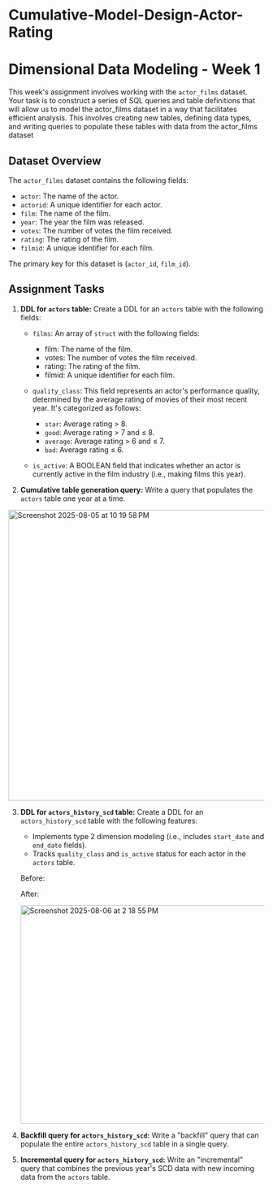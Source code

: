 # Cumulative-Model-Design-Actor-Rating

# Dimensional Data Modeling - Week 1


This week's assignment involves working with the `actor_films` dataset. Your task is to construct a series of SQL queries and table definitions that will allow us to model the actor_films dataset in a way that facilitates efficient analysis. This involves creating new tables, defining data types, and writing queries to populate these tables with data from the actor_films dataset


## Dataset Overview
The `actor_films` dataset contains the following fields:


- `actor`: The name of the actor.
- `actorid`: A unique identifier for each actor.
- `film`: The name of the film.
- `year`: The year the film was released.
- `votes`: The number of votes the film received.
- `rating`: The rating of the film.
- `filmid`: A unique identifier for each film.


The primary key for this dataset is (`actor_id`, `film_id`).


## Assignment Tasks


1. **DDL for `actors` table:** Create a DDL for an `actors` table with the following fields:
   - `films`: An array of `struct` with the following fields:
       - film: The name of the film.
       - votes: The number of votes the film received.
       - rating: The rating of the film.
       - filmid: A unique identifier for each film.


   - `quality_class`: This field represents an actor's performance quality, determined by the average rating of movies of their most recent year. It's categorized as follows:
       - `star`: Average rating > 8.
       - `good`: Average rating > 7 and ≤ 8.
       - `average`: Average rating > 6 and ≤ 7.
       - `bad`: Average rating ≤ 6.
   - `is_active`: A BOOLEAN field that indicates whether an actor is currently active in the film industry (i.e., making films this year).
  
2. **Cumulative table generation query:** Write a query that populates the `actors` table one year at a time.


  <img width="1040" height="572" alt="Screenshot 2025-08-05 at 10 19 58 PM" src="https://github.com/user-attachments/assets/49a7c234-730b-4be0-b76c-ea2369737748" />

3. **DDL for `actors_history_scd` table:** Create a DDL for an `actors_history_scd` table with the following features:
   - Implements type 2 dimension modeling (i.e., includes `start_date` and `end_date` fields).
   - Tracks `quality_class` and `is_active` status for each actor in the `actors` table.
  
   Before:


   After:
   
    <img width="1044" height="430" alt="Screenshot 2025-08-06 at 2 18 55 PM" src="https://github.com/user-attachments/assets/edd7955a-be06-4d6d-ba3d-21644e4ad8ff" />

5. **Backfill query for `actors_history_scd`:** Write a "backfill" query that can populate the entire `actors_history_scd` table in a single query.
  
6. **Incremental query for `actors_history_scd`:** Write an "incremental" query that combines the previous year's SCD data with new incoming data from the `actors` table.




